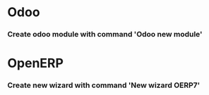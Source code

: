 # Odoo

### Create odoo module with command 'Odoo new module'

# OpenERP
### Create new wizard with command 'New wizard OERP7'